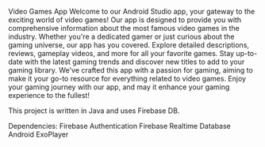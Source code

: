 Video Games App
Welcome to our Android Studio app, your gateway to the exciting world of video games! Our app is designed to provide you with comprehensive information about the most famous video games in the industry. Whether you're a dedicated gamer or just curious about the gaming universe, our app has you covered. Explore detailed descriptions, reviews, gameplay videos, and more for all your favorite games. Stay up-to-date with the latest gaming trends and discover new titles to add to your gaming library. We've crafted this app with a passion for gaming, aiming to make it your go-to resource for everything related to video games. Enjoy your gaming journey with our app, and may it enhance your gaming experience to the fullest!

This project is written in Java and uses Firebase DB.

Dependencies:
Firebase Authentication
Firebase Realtime Database
Android ExoPlayer
